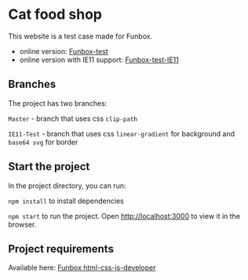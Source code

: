 # Cat food shop

This website is a test case made for Funbox.
- online version: [Funbox-test](https://funbox-test1.now.sh/)
- online version with IE11 support: [Funbox-test-IE11](https://funbox-test1-ie11.now.sh/)

## Branches

The project has two branches:

`Master` - branch that uses css `clip-path`

`IE11-Test` - branch that uses css `linear-gradient` for background and `base64 svg` for border

## Start the project

In the project directory, you can run:

`npm install`
to install dependencies

`npm start`
to run the project. Open [http://localhost:3000](http://localhost:3000) to view it in the browser.


## Project requirements

Available here: [Funbox html-css-js-developer](https://dl.funbox.ru/qt-html-css-js.zip) 
